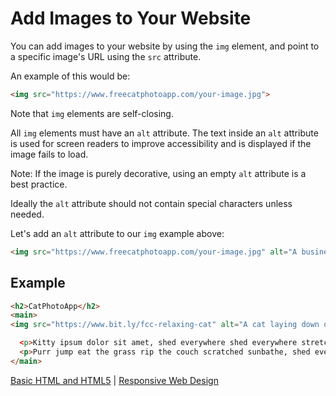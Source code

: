 # Add Images to Your Website

You can add images to your website by using the `img` element, and point to a specific image's URL using the `src` attribute.

An example of this would be:

```html
<img src="https://www.freecatphotoapp.com/your-image.jpg">
```

Note that `img` elements are self-closing.

All `img` elements must have an `alt` attribute. The text inside an `alt` attribute is used for screen readers to improve accessibility and is displayed if the image fails to load.

Note: If the image is purely decorative, using an empty `alt` attribute is a best practice.

Ideally the `alt` attribute should not contain special characters unless needed.

Let's add an `alt` attribute to our `img` example above:

```html
<img src="https://www.freecatphotoapp.com/your-image.jpg" alt="A business cat wearing a necktie.">
```

## Example

```html
<h2>CatPhotoApp</h2>
<main>
<img src="https://www.bit.ly/fcc-relaxing-cat" alt="A cat laying down on his back."

  <p>Kitty ipsum dolor sit amet, shed everywhere shed everywhere stretching attack your ankles chase the red dot, hairball run catnip eat the grass sniff.</p>
  <p>Purr jump eat the grass rip the couch scratched sunbathe, shed everywhere rip the couch sleep in the sink fluffy fur catnip scratched.</p>
</main>
```

[Basic HTML and HTML5](../basic-html-and-html5.md) | [Responsive Web Design](/responsive-web-design.md)